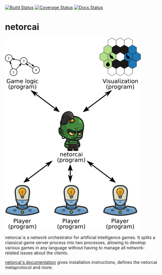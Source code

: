 [![Build Status](https://img.shields.io/travis/netorcai/netorcai/master.png)](https://travis-ci.org/netorcai/netorcai)
[![Coverage Status](https://img.shields.io/coveralls/github/netorcai/netorcai/master.png)](https://coveralls.io/github/netorcai/netorcai?branch=master)
[![Docs Status](https://img.shields.io/readthedocs/netorcai.svg?maxAge=600)](https://netorcai.readthedocs.io/)

netorcai
========

![netorcai architecture](./docs/img/archi.png "netorcai architecture")

netorcai is a network orchestrator for artificial intelligence games.
It splits a classical game server process into two processes, allowing to
develop various games in any language without having to manage all
network-related issues about the clients.

[netorcai's documentation][readthedocs] gives installation instructions,
defines the netorcai metaprotocol and more.

[readthedocs]: https://netorcai.readthedocs.io
